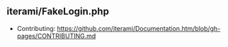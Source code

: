 iterami/FakeLogin.php
---------------------

* Contributing: https://github.com/iterami/Documentation.htm/blob/gh-pages/CONTRIBUTING.md
